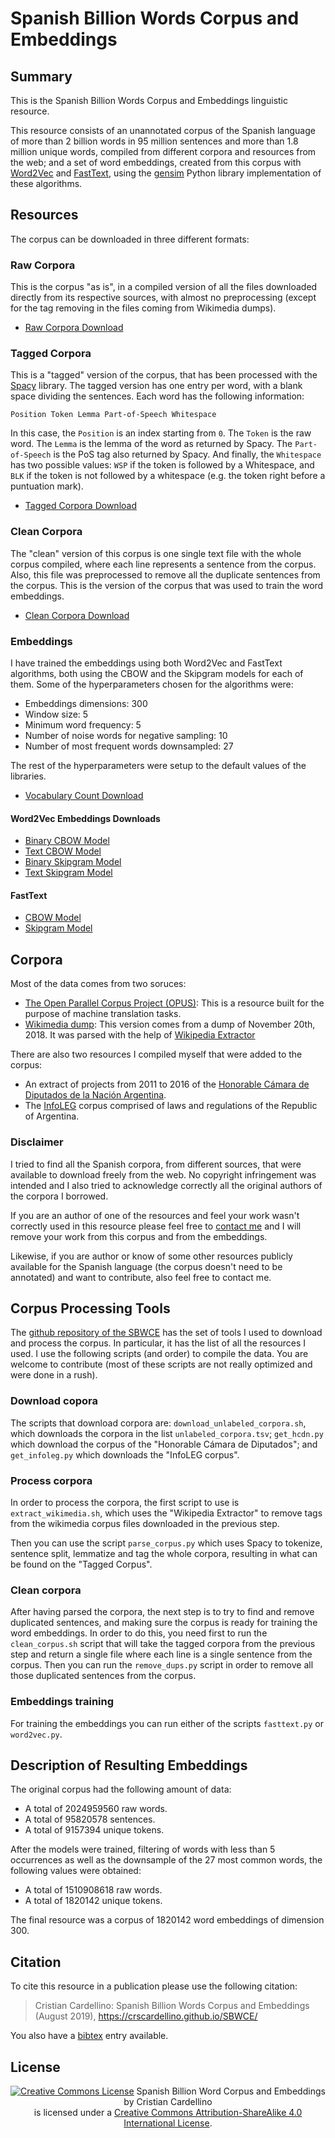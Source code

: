 Spanish Billion Words Corpus and Embeddings
===========================================

Summary
-------

This is the Spanish Billion Words Corpus and Embeddings linguistic resource.

This resource consists of an unannotated corpus of the Spanish language of
more than 2 billion words in 95 million sentences and more than 1.8 million
unique words, compiled from different corpora and resources from the web; and
a set of word embeddings, created from this corpus with
[Word2Vec](https://code.google.com/p/word2vec/) and
[FastText](https://fasttext.cc/), using the
[gensim](https://radimrehurek.com/gensim/) Python library implementation of
these algorithms.

Resources
---------

The corpus can be downloaded in three different formats:

### Raw Corpora

This is the corpus "as is", in a compiled version of all the files downloaded
directly from its respective sources, with almost no preprocessing (except
for the tag removing in the files coming from Wikimedia dumps).

- [Raw Corpora Download](https://cs.famaf.unc.edu.ar/~ccardellino/SBWCE/sbwce.raw.tar.bz2)

### Tagged Corpora

This is a "tagged" version of the corpus, that has been processed with the
[Spacy](https://spacy.io/) library. The tagged version has one entry per
word, with a blank space dividing the sentences. Each word has the following
information:

    Position Token Lemma Part-of-Speech Whitespace

In this case, the `Position` is an index starting from `0`. The `Token` is
the raw word. The `Lemma` is the lemma of the word as returned by Spacy. The
`Part-of-Speech` is the PoS tag also returned by Spacy. And finally, the
`Whitespace` has two possible values: `WSP` if the token is followed by a
Whitespace, and `BLK` if the token is not followed by a whitespace (e.g. the
token right before a puntuation mark).

- [Tagged Corpora Download](https://cs.famaf.unc.edu.ar/~ccardellino/SBWCE/sbwce.tagged.tar.bz2)

### Clean Corpora

The "clean" version of this corpus is one single text file with the whole
corpus compiled, where each line represents a sentence from the corpus. Also,
this file was preprocessed to remove all the duplicate sentences from the
corpus. This is the version of the corpus that was used to train the word
embeddings.

- [Clean Corpora Download](https://cs.famaf.unc.edu.ar/~ccardellino/SBWCE/sbwce.clean.txt.bz2)

### Embeddings

I have trained the embeddings using both Word2Vec and FastText algorithms,
both using the CBOW and the Skipgram models for each of them. Some of the
hyperparameters chosen for the algorithms were:

- Embeddings dimensions: 300
- Window size: 5
- Minimum word frequency: 5
- Number of noise words for negative sampling: 10
- Number of most frequent words downsampled: 27

The rest of the hyperparameters were setup to the default values of the
libraries.

- [Vocabulary Count Download](https://cs.famaf.unc.edu.ar/~ccardellino/SBWCE/SBW-vocabulary-min5.txt)

#### Word2Vec Embeddings Downloads

- [Binary CBOW Model](https://cs.famaf.unc.edu.ar/~ccardellino/SBWCE/SBW-vectors-300-min5-cbow.bin.gz)
- [Text CBOW Model](https://cs.famaf.unc.edu.ar/~ccardellino/SBWCE/SBW-vectors-300-min5-cbow.txt.bz2)
- [Binary Skipgram Model](https://cs.famaf.unc.edu.ar/~ccardellino/SBWCE/SBW-vectors-300-min5-skipgram.bin.gz)
- [Text Skipgram Model](https://cs.famaf.unc.edu.ar/~ccardellino/SBWCE/SBW-vectors-300-min5-skipgram.txt.bz2)

#### FastText

- [CBOW Model](https://cs.famaf.unc.edu.ar/~ccardellino/SBWCE/SBW-vectors-300-min5-skipgram-cbow.model.tar.bz2)
- [Skipgram Model](https://cs.famaf.unc.edu.ar/~ccardellino/SBWCE/SBW-vectors-300-min5-skipgram-fasttext.model.tar.bz2)


Corpora
-------

Most of the data comes from two soruces:

- [The Open Parallel Corpus Project (OPUS)](http://opus.nlpl.eu/): This is a
  resource built for the purpose of machine translation tasks.
- [Wikimedia dump](https://dumps.wikimedia.org/): This version comes from a
  dump of November 20th, 2018. It was parsed with the help of [Wikipedia
  Extractor](http://medialab.di.unipi.it/wiki/Wikipedia_Extractor)

There are also two resources I compiled myself that were added to the corpus:

- An extract of projects from 2011 to 2016 of the [Honorable Cámara de
  Diputados de la Nación Argentina](https://www.hcdn.gob.ar/).
- The [InfoLEG](http://www.infoleg.gob.ar/) corpus comprised of laws and
  regulations of the Republic of Argentina.

### Disclaimer

I tried to find all the Spanish corpora, from different sources, that were
available to download freely from the web. No copyright infringement was
intended and I also tried to acknowledge correctly all the original authors of
the corpora I borrowed.

If you are an author of one of the resources and feel your work wasn't
correctly used in this resource please feel free to [contact
me](mailto:ccardellino@unc.edu.ar) and I will remove your work from this corpus
and from the embeddings.

Likewise, if you are author or know of some other resources publicly available
for the Spanish language (the corpus doesn't need to be annotated) and want to
contribute, also feel free to contact me.

Corpus Processing Tools
-----------------------

The [github repository of the SBWCE](https://github.com/crscardellino/sbwce) has
the set of tools I used to download and process the corpus. In particular, it has
the list of all the resources I used. I use the following scripts (and order)
to compile the data. You are welcome to contribute (most of these scripts are
not really optimized and were done in a rush).

### Download copora

The scripts that download corpora are: `download_unlabeled_corpora.sh`, which
downloads the corpora in the list `unlabeled_corpora.tsv`; `get_hcdn.py`
which download the corpus of the "Honorable Cámara de Diputados"; and
`get_infoleg.py` which downloads the "InfoLEG corpus".

### Process corpora

In order to process the corpora, the first script to use is
`extract_wikimedia.sh`, which uses the "Wikipedia Extractor" to remove tags
from the wikimedia corpus files downloaded in the previous step.

Then you can use the script `parse_corpus.py` which uses Spacy to tokenize,
sentence split, lemmatize and tag the whole corpora, resulting in what can be
found on the "Tagged Corpus".

### Clean corpora

After having parsed the corpora, the next step is to try to find and remove
duplicated sentences, and making sure the corpus is ready for training the
word embeddings. In order to do this, you need first to run the
`clean_corpus.sh` script that will take the tagged corpora from the previous
step and return a single file where each line is a single sentence from the
corpus. Then you can run the `remove_dups.py` script in order to remove all
those duplicated sentences from the corpus.

### Embeddings training

For training the embeddings you can run either of the scripts `fasttext.py` or
`word2vec.py`.

Description of Resulting Embeddings
-----------------------------------

The original corpus had the following amount of data:

* A total of 2024959560 raw words.
* A total of 95820578 sentences.
* A total of 9157394 unique tokens.

After the models were trained, filtering of words with less than 5
occurrences as well as the downsample of the 27 most common words, the
following values were obtained:

* A total of 1510908618 raw words.
* A total of 1820142 unique tokens.

The final resource was a corpus of 1820142 word embeddings of dimension 300.

Citation
--------

To cite this resource in a publication please use the following citation:

> Cristian Cardellino: Spanish Billion Words Corpus and Embeddings (August
> 2019), https://crscardellino.github.io/SBWCE/

You also have a [bibtex](cite.bib) entry available.

License
-------

<div style="text-align: center;">
<a rel="license" href="http://creativecommons.org/licenses/by-sa/4.0/"><img
alt="Creative Commons License" style="border-width:0"
src="https://i.creativecommons.org/l/by-sa/4.0/88x31.png" /></a>
<span
xmlns:dct="http://purl.org/dc/terms/" property="dct:title">Spanish Billion Word
Corpus and Embeddings</span>
by <span xmlns:cc="http://creativecommons.org/ns#"
property="cc:attributionName">Cristian Cardellino</span><br />
is licensed under a <a
rel="license" href="http://creativecommons.org/licenses/by-sa/4.0/">Creative
Commons Attribution-ShareAlike 4.0 International License</a>.
</div>
